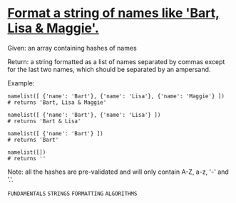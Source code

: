 # [Format a string of names like 'Bart, Lisa & Maggie'.](https://www.codewars.com/kata/format-a-string-of-names-like-bart-lisa-and-maggie/train/python)

Given: an array containing hashes of names

Return: a string formatted as a list of names separated by commas except for the last two names, which should be separated by an ampersand.

Example:

```
namelist([ {'name': 'Bart'}, {'name': 'Lisa'}, {'name': 'Maggie'} ])
# returns 'Bart, Lisa & Maggie'

namelist([ {'name': 'Bart'}, {'name': 'Lisa'} ])
# returns 'Bart & Lisa'

namelist([ {'name': 'Bart'} ])
# returns 'Bart'

namelist([])
# returns ''
```    
Note: all the hashes are pre-validated and will only contain A-Z, a-z, '-' and '.'.

`FUNDAMENTALS` `STRINGS` `FORMATTING` `ALGORITHMS`